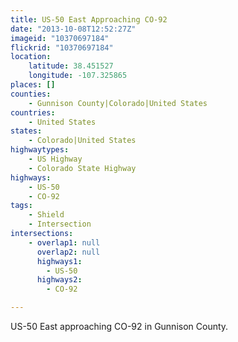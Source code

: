```yaml
---
title: US-50 East Approaching CO-92
date: "2013-10-08T12:52:27Z"
imageid: "10370697184"
flickrid: "10370697184"
location:
    latitude: 38.451527
    longitude: -107.325865
places: []
counties:
    - Gunnison County|Colorado|United States
countries:
    - United States
states:
    - Colorado|United States
highwaytypes:
    - US Highway
    - Colorado State Highway
highways:
    - US-50
    - CO-92
tags:
    - Shield
    - Intersection
intersections:
    - overlap1: null
      overlap2: null
      highways1:
        - US-50
      highways2:
        - CO-92

---
```

US-50 East approaching CO-92 in Gunnison County.